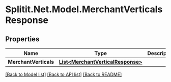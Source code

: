 # Splitit.Net.Model.MerchantVerticalsResponse

## Properties

Name | Type | Description | Notes
------------ | ------------- | ------------- | -------------
**MerchantVerticals** | [**List&lt;MerchantVerticalResponse&gt;**](MerchantVerticalResponse.md) |  | 

[[Back to Model list]](../README.md#documentation-for-models) [[Back to API list]](../README.md#documentation-for-api-endpoints) [[Back to README]](../README.md)

